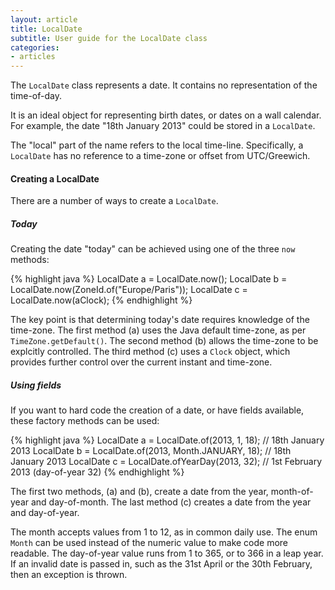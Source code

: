 ```yaml
---
layout: article
title: LocalDate
subtitle: User guide for the LocalDate class
categories:
- articles
---
```


The `LocalDate` class represents a date.
It contains no representation of the time-of-day.

It is an ideal object for representing birth dates, or dates on a wall calendar.
For example, the date "18th January 2013" could be stored in a `LocalDate`.

The "local" part of the name refers to the local time-line.
Specifically, a `LocalDate` has no reference to a time-zone or offset from UTC/Greewich.

#### Creating a LocalDate

There are a number of ways to create a `LocalDate`.

##### Today

Creating the date "today" can be achieved using one of the three `now` methods:

{% highlight java %}
LocalDate a = LocalDate.now();
LocalDate b = LocalDate.now(ZoneId.of("Europe/Paris"));
LocalDate c = LocalDate.now(aClock);
{% endhighlight %}

The key point is that determining today's date requires knowledge of the time-zone.
The first method (a) uses the Java default time-zone, as per `TimeZone.getDefault()`.
The second method (b) allows the time-zone to be explcitly controlled.
The third method (c) uses a `Clock` object, which provides further control over the current instant and time-zone.

##### Using fields

If you want to hard code the creation of a date, or have fields available, these factory
methods can be used:

{% highlight java %}
LocalDate a = LocalDate.of(2013, 1, 18);              // 18th January 2013
LocalDate b = LocalDate.of(2013, Month.JANUARY, 18);  // 18th January 2013
LocalDate c = LocalDate.ofYearDay(2013, 32);          // 1st February 2013 (day-of-year 32)
{% endhighlight %}

The first two methods, (a) and (b), create a date from the year, month-of-year and day-of-month.
The last method (c) creates a date from the year and day-of-year.

The month accepts values from 1 to 12, as in common daily use.
The enum `Month` can be used instead of the numeric value to make code more readable.
The day-of-year value runs from 1 to 365, or to 366 in a leap year.
If an invalid date is passed in, such as the 31st April or the 30th February, then an exception is thrown.



